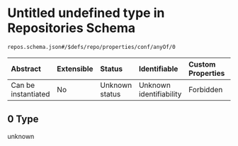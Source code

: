 # Untitled undefined type in Repositories Schema

```txt
repos.schema.json#/$defs/repo/properties/conf/anyOf/0
```



| Abstract            | Extensible | Status         | Identifiable            | Custom Properties | Additional Properties | Access Restrictions | Defined In                                                             |
| :------------------ | :--------- | :------------- | :---------------------- | :---------------- | :-------------------- | :------------------ | :--------------------------------------------------------------------- |
| Can be instantiated | No         | Unknown status | Unknown identifiability | Forbidden         | Allowed               | none                | [repos.schema.json\*](../out/repos.schema.json "open original schema") |

## 0 Type

unknown
